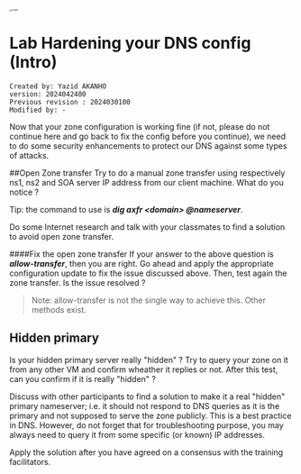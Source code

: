 <img src="https://github.com/yakanho/training/assets/54844453/321060e5-fc84-40f7-8caa-846d0a68494b" alt="ICANN" style="zoom:25%;" />

# Lab Hardening your DNS config (Intro)

```
Created by: Yazid AKANHO
version: 2024042400
Previous revision : 2024030100
Modified by: -
```


Now that your zone configuration is working fine (if not, please do not continue here and go back to fix the config before you continue), we need to do some security enhancements to protect our DNS against some types of attacks.

##Open Zone transfer
Try to do a manual zone transfer using respectively ns1, ns2 and SOA server IP address from our client machine. What do you notice ? 

Tip: the command to use is ***dig axfr <*domain*> @nameserver***. 


Do some Internet research and talk with your classmates to find a solution to avoid open zone transfer.

####Fix the open zone transfer
If your answer to the above question is ***allow-transfer***, then you are right.
Go ahead and apply the appropriate configuration update to fix the issue discussed above.
Then, test again the zone transfer. Is the issue resolved ?
> Note: allow-transfer is not the single way to achieve this. Other methods exist.


## Hidden primary
Is your hidden primary server really "hidden" ? Try to query your zone on it from any other VM and confirm wheather it replies or not. After this test, can you confirm if it is really "hidden" ?

Discuss with other participants to find a solution to make it a real "hidden" primary nameserver; i.e. it should not respond to DNS queries as it is the primary and not supposed to serve the zone publicly. This is a best practice in DNS. However, do not forget that for troubleshooting purpose, you may always need to query it from some specific (or known) IP addresses.

Apply the solution after you have agreed on a consensus with the training facilitators.
